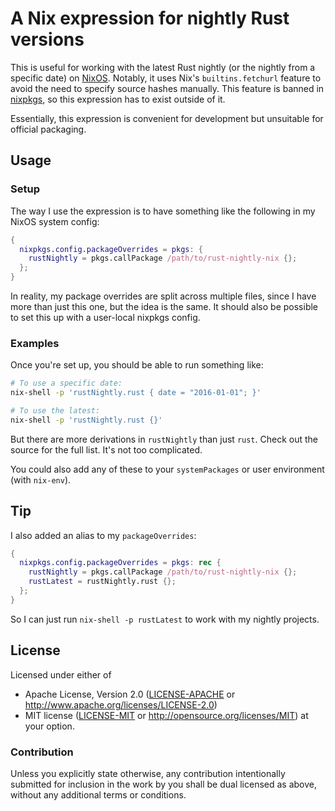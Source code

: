 # A Nix expression for nightly Rust versions

This is useful for working with the latest Rust nightly (or the nightly from a
specific date) on [NixOS]. Notably, it uses Nix's `builtins.fetchurl` feature to
avoid the need to specify source hashes manually. This feature is banned in
[nixpkgs], so this expression has to exist outside of it.

Essentially, this expression is convenient for development but unsuitable for
official packaging.

## Usage

### Setup

The way I use the expression is to have something like the following in my NixOS
system config:

```nix
{
  nixpkgs.config.packageOverrides = pkgs: {
    rustNightly = pkgs.callPackage /path/to/rust-nightly-nix {};
  };
}
```

In reality, my package overrides are split across multiple files, since I have
more than just this one, but the idea is the same. It should also be possible to
set this up with a user-local nixpkgs config.

### Examples

Once you're set up, you should be able to run something like:

```sh
# To use a specific date:
nix-shell -p 'rustNightly.rust { date = "2016-01-01"; }'

# To use the latest:
nix-shell -p 'rustNightly.rust {}'
```

But there are more derivations in `rustNightly` than just `rust`. Check out the
source for the full list. It's not too complicated.

You could also add any of these to your `systemPackages` or user environment
(with `nix-env`).

## Tip

I also added an alias to my `packageOverrides`:

```nix
{
  nixpkgs.config.packageOverrides = pkgs: rec {
    rustNightly = pkgs.callPackage /path/to/rust-nightly-nix {};
    rustLatest = rustNightly.rust {};
  };
}
```

So I can just run `nix-shell -p rustLatest` to work with my nightly projects.

## License

Licensed under either of
  * Apache License, Version 2.0 ([LICENSE-APACHE](LICENSE-APACHE) or
    http://www.apache.org/licenses/LICENSE-2.0)
  * MIT license ([LICENSE-MIT](LICENSE-MIT) or
    http://opensource.org/licenses/MIT) at your option.

### Contribution

Unless you explicitly state otherwise, any contribution intentionally submitted
for inclusion in the work by you shall be dual licensed as above, without any
additional terms or conditions.


[NixOS]: http://nixos.org/
[nixpkgs]: https://github.com/NixOS/nixpkgs
